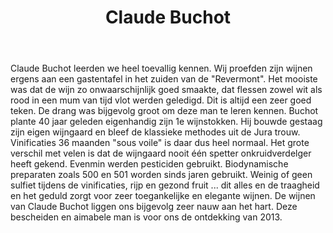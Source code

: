 ﻿---
title: Claude Buchot
huis:  Dom. Claude Buchot
dept:  Jura
regio: Côtes du Jura
photo: buchot.jpg
layout: wijnhuis

wijnen:
    - naam:  Au Château'11
      ref:   Loi 1234
      app:   A.O.C. Côtes de Jura
      type:  Blanc Sec
      cep:   Chardonnay
      prijs: €10.43

    - naam:  Terroir du Bry Tradition'10
      ref:   
      app:   A.O.C. Côtes de Jura
      type:  Blanc Sec non ouillé
      cep:   Chardonnay
      prijs: €11.40€

    - naam:  Cuvée Charles Beaudelaire'10
      ref:   
      app:   A.O.C. Côtes de Jura
      type:  Blanc Sec non ouillé
      cep:   Chardonnay/Savagnin
      prijs: €13.40€

    - naam:  Savagnin'08
      ref:   
      app:   A.O.C. Côtes de Jura
      type:  Blanc Sec non ouillé sous voile
      cep:   Savagnin
      prijs: €17.85
      
    - naam:  Vin Jaune'04
      ref:   
      app:   A.O.C. Côtes de Jura
      type:  Blanc Sec non ouillé sous voile
      cep:   Savagnin
      prijs: €41.36

    - naam:  Vin Jaune'05
      ref:   
      app:   A.O.C. Côtes de Jura
      type:  Blanc Sec non ouillé sous voile
      cep:   Savagnin
      prijs: €37.55

    - naam:  Poulsard'12
      ref:   
      app:   A.O.C. Côtes de Jura
      type:  Rouge
      cep:   Poulsard
      prijs: €10.43

    - naam:  Pinot noir'12
      ref:    
      app:   A.O.C. Côtes de Jura
      type:  Rouge 
      cep:   Pinot noir
      prijs: €10.43  

    - naam:  Crémant de Jura
      ref:   
      app:   A.O.C. Côtes de Jura
      type:  Méthode Traditionelle
      cep:   Chardonnay
      prijs: €11.95

    - naam:  Crémant de Jura non dosé
      ref:   
      app:   Côtes de Jura
      type:  Méthode Traditionelle
      cep:   Chardonnay 
      prijs: €11.95 

    - naam:  Macvin
      ref:   
      app:   Côtes de Jura
      type:  Vin muté 
      cep:    
      prijs: €17.50 

    - naam:  Vin de Paille
      ref:   
      app:   Côtes de Jura
      type:  Vin Liquoreux 
      cep:   Chardonnay/Poulsard
      prijs: €23.20 

    
---
Claude Buchot leerden we heel toevallig kennen. Wij proefden zijn wijnen ergens aan een gastentafel in het zuiden van de "Revermont". Het mooiste was dat de wijn zo onwaarschijnlijk goed smaakte, dat flessen zowel wit als rood in een mum van tijd vlot werden geledigd.
Dit is altijd een zeer goed teken.
De drang was bijgevolg groot om deze man te leren kennen.
Buchot plante 40 jaar geleden eigenhandig zijn 1e wijnstokken. Hij bouwde gestaag zijn eigen wijngaard en bleef de klassieke methodes uit de Jura trouw.
Vinificaties 36 maanden "sous voile" is daar dus heel normaal.
Het grote verschil met velen is dat de wijngaard nooit één spetter onkruidverdelger heeft gekend. Evenmin werden pesticiden gebruikt. Biodynamische preparaten zoals 500 en 501 worden sinds jaren gebruikt.
Weinig of geen sulfiet tijdens de vinificaties, rijp en gezond fruit ... dit alles en de traagheid en het geduld zorgt voor zeer toegankelijke en elegante wijnen.
De wijnen van Claude Buchot liggen ons bijgevolg zeer nauw aan het hart.
Deze bescheiden en aimabele man is voor ons de ontdekking van 2013.    

